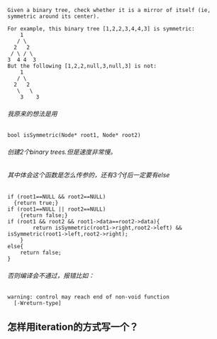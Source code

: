     Given a binary tree, check whether it is a mirror of itself (ie, symmetric around its center).

    For example, this binary tree [1,2,2,3,4,4,3] is symmetric:
        1
       / \
      2   2
     / \ / \
    3  4 4  3
    But the following [1,2,2,null,3,null,3] is not:
        1
       / \
      2   2
       \   \
        3    3
        
###### 我原来的想法是用
    bool isSymmetric(Node* root1, Node* root2)
###### 创建2个binary trees.但是速度非常慢。
###### 其中体会这个函数是怎么传参的，还有3个if后一定要有else
    if (root1==NULL && root2==NULL)
      {return true;}
	if (root1==NULL || root2==NULL)
		{return false;}
	if (root1 && root2 && root1->data==root2->data){
			return isSymmetric(root1->right,root2->left) && isSymmetric(root1->left,root2->right);
		}
	else{
		return false;
	}
###### 否则编译会不通过，报错比如：
    warning: control may reach end of non-void function
      [-Wreturn-type]

	
## 怎样用iteration的方式写一个？
